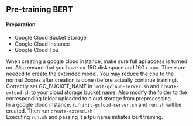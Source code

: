 ## Pre-training BERT
#### Preparation
- Google Cloud Bucket Storage
- Google Cloud Instance
- Google Cloud Tpu

When creating a google cloud instance, make sure full api access is turned on. 
Also ensure that you have >= 15G disk space and 16G+ cpu. These are needed to create the extended model. You may reduce 
the cpu to the normal 2cores after creation is done (before actually continue training).
Correctly set GC_BUCKET_NAME in ``init-gcloud-server.sh`` and ``create-extend.sh`` to your cloud storage bucket name. 
Also modify the folder to the corresponding folder uploaded to cloud storage from preprocessing.   
In a google cloud instance, run ``init-gcloud-server.sh`` and ``run.sh`` will be created. Then run ``create-extend.sh``  
Executing ``run.sh`` and passing it a tpu name initiates bert training.  